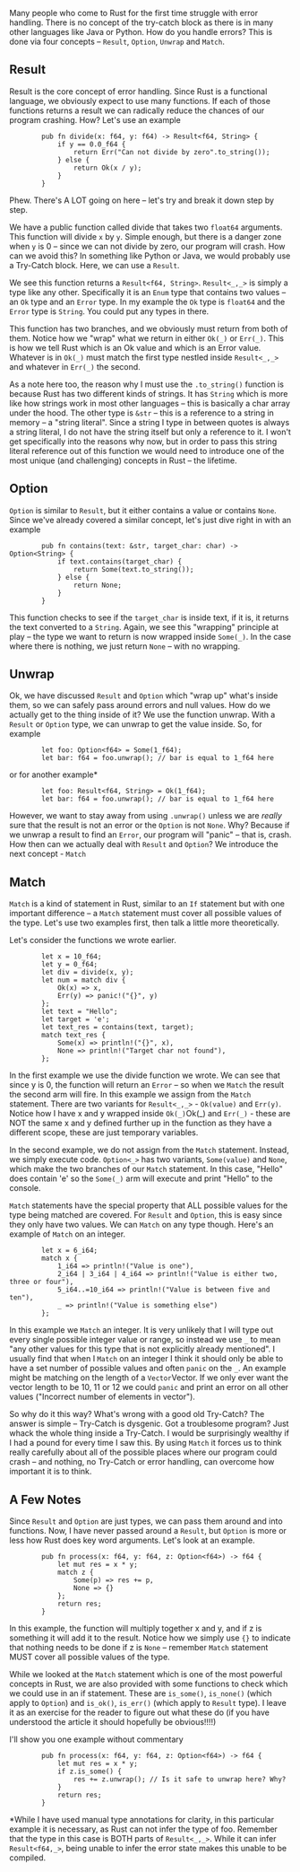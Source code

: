 Many people who come to Rust for the first time struggle with error handling. There is no concept of the try-catch block as there is in many other languages like Java or Python. How do you handle errors? This is done via four concepts – `Result`, `Option`, `Unwrap` and `Match`.

Result
------

Result is the core concept of error handling. Since Rust is a functional language, we obviously expect to use many functions. If each of those functions returns a result we can radically reduce the chances of our program crashing. How? Let's use an example

    
            pub fn divide(x: f64, y: f64) -> Result<f64, String> {
                if y == 0.0_f64 {
                    return Err("Can not divide by zero".to_string());
                } else {
                    return Ok(x / y);
                }
            }

Phew. There's A LOT going on here – let's try and break it down step by step.

We have a public function called divide that takes two `float64` arguments. This function will divide `x` by `y`. Simple enough, but there is a danger zone when `y` is 0 – since we can not divide by zero, our program will crash. How can we avoid this? In something like Python or Java, we would probably use a Try-Catch block. Here, we can use a `Result`.

We see this function returns a `Result<f64, String>`. `Result<_,_>` is simply a type like any other. Specifically it is an `Enum` type that contains two values – an `Ok` type and an `Error` type. In my example the `Ok` type is `float64` and the `Error` type is `String`. You could put any types in there.

This function has two branches, and we obviously must return from both of them. Notice how we "wrap" what we return in either `Ok(_)` or `Err(_)`. This is how we tell Rust which is an Ok value and which is an Error value. Whatever is in `Ok(_)` must match the first type nestled inside `Result<_,_>` and whatever in `Err(_)` the second.

As a note here too, the reason why I must use the `.to_string()` function is because Rust has two different kinds of strings. It has `String` which is more like how strings work in most other languages – this is basically a char array under the hood. The other type is `&str` – this is a reference to a string in memory – a "string literal". Since a string I type in between quotes is always a string literal, I do not have the string itself but only a reference to it. I won't get specifically into the reasons why now, but in order to pass this string literal reference out of this function we would need to introduce one of the most unique (and challenging) concepts in Rust – the lifetime.

Option
------

`Option` is similar to `Result`, but it either contains a value or contains `None`. Since we've already covered a similar concept, let's just dive right in with an example

    
            pub fn contains(text: &str, target_char: char) -> Option<String> {
                if text.contains(target_char) {
                    return Some(text.to_string());
                } else {
                    return None;
                }
            }

This function checks to see if the `target_char` is inside text, if it is, it returns the text converted to a `String`. Again, we see this "wrapping" principle at play – the type we want to return is now wrapped inside `Some(_)`. In the case where there is nothing, we just return `None` – with no wrapping.

Unwrap
------

Ok, we have discussed `Result` and `Option` which "wrap up" what's inside them, so we can safely pass around errors and null values. How do we actually get to the thing inside of it? We use the function unwrap. With a `Result` or `Option` type, we can unwrap to get the value inside. So, for example

    
            let foo: Option<f64> = Some(1_f64);
            let bar: f64 = foo.unwrap(); // bar is equal to 1_f64 here

or for another example\*

    
            let foo: Result<f64, String> = Ok(1_f64);
            let bar: f64 = foo.unwrap(); // bar is equal to 1_f64 here

However, we want to stay away from using `.unwrap()` unless we are _really_ sure that the result is not an error or the `Option` is not `None`. Why? Because if we unwrap a result to find an `Error`, our program will "panic" – that is, crash. How then can we actually deal with `Result` and `Option`? We introduce the next concept - `Match`

Match
-----

`Match` is a kind of statement in Rust, similar to an `If` statement but with one important difference – a `Match` statement must cover all possible values of the type. Let's use two examples first, then talk a little more theoretically.

Let's consider the functions we wrote earlier.

    
            let x = 10_f64;
            let y = 0_f64;
            let div = divide(x, y);
            let num = match div {
                Ok(x) => x,
                Err(y) => panic!("{}", y)
            };
            let text = "Hello";
            let target = 'e';
            let text_res = contains(text, target);
            match text_res {
                Some(x) => println!("{}", x),
                None => println!("Target char not found"),
            };

In the first example we use the divide function we wrote. We can see that since y is 0, the function will return an `Error` – so when we `Match` the result the second arm will fire. In this example we assign from the `Match` statement. There are two variants for `Result<_,_>` - `Ok(value)` and `Err(y)`. Notice how I have x and y wrapped inside `Ok(_)`Ok(\_) and `Err(_)` - these are NOT the same x and y defined further up in the function as they have a different scope, these are just temporary variables.

In the second example, we do not assign from the `Match` statement. Instead, we simply execute code. `Option<_>` has two variants, `Some(value)` and `None`, which make the two branches of our `Match` statement. In this case, "Hello" does contain 'e' so the `Some(_)` arm will execute and print "Hello" to the console.

`Match` statements have the special property that ALL possible values for the type being matched are covered. For `Result` and `Option`, this is easy since they only have two values. We can `Match` on any type though. Here's an example of `Match` on an integer.

    
            let x = 6_i64;
            match x {
                1_i64 => println!("Value is one"),
                2_i64 | 3_i64 | 4_i64 => println!("Value is either two, three or four"),
                5_i64..=10_i64 => println!("Value is between five and ten"),
                _ => println!("Value is something else")
            };

In this example we `Match` an integer. It is very unlikely that I will type out every single possible integer value or range, so instead we use `_` to mean "any other values for this type that is not explicitly already mentioned". I usually find that when I `Match` on an integer I think it should only be able to have a set number of possible values and often `panic` on the `_`. An example might be matching on the length of a `Vector`Vector. If we only ever want the vector length to be 10, 11 or 12 we could `panic` and print an error on all other values ("Incorrect number of elements in vector").

So why do it this way? What's wrong with a good old Try-Catch? The answer is simple – Try-Catch is dysgenic. Got a troublesome program? Just whack the whole thing inside a Try-Catch. I would be surprisingly wealthy if I had a pound for every time I saw this. By using `Match` it forces us to think really carefully about all of the possible places where our program could crash – and nothing, no Try-Catch or error handling, can overcome how important it is to think.

A Few Notes
-----------

Since `Result` and `Option` are just types, we can pass them around and into functions. Now, I have never passed around a `Result`, but `Option` is more or less how Rust does key word arguments. Let's look at an example.

    
            pub fn process(x: f64, y: f64, z: Option<f64>) -> f64 {
                let mut res = x * y;
                match z {
                    Some(p) => res += p,
                    None => {}
                };
                return res;
            }

In this example, the function will multiply together x and y, and if z is something it will add it to the result. Notice how we simply use `{}` to indicate that nothing needs to be done if z is `None` – remember `Match` statement MUST cover all possible values of the type.

While we looked at the `Match` statement which is one of the most powerful concepts in Rust, we are also provided with some functions to check which we could use in an if statement. These are `is_some()`, `is_none()` (which apply to `Option`) and `is_ok()`, `is_err()` (which apply to `Result` type). I leave it as an exercise for the reader to figure out what these do (if you have understood the article it should hopefully be obvious!!!!)

I'll show you one example without commentary

    
            pub fn process(x: f64, y: f64, z: Option<f64>) -> f64 {
                let mut res = x * y;
                if z.is_some() {
                    res += z.unwrap(); // Is it safe to unwrap here? Why?
                }
                return res;
            }

\*While I have used manual type annotations for clarity, in this particular example it is necessary, as Rust can not infer the type of foo. Remember that the type in this case is BOTH parts of `Result<_,_>`. While it can infer `Result<f64,_>`, being unable to infer the error state makes this unable to be compiled.